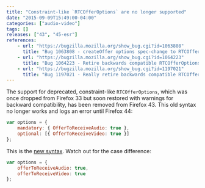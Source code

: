 ```yaml
---
title: "Constraint-like `RTCOfferOptions` are no longer supported"
date: "2015-09-09T15:49:00-04:00"
categories: ["audio-video"]
tags: []
releases: ["43", "45-esr"]
references:
    - url: "https://bugzilla.mozilla.org/show_bug.cgi?id=1063808"
      title: "Bug 1063808 - createOffer options spec-change to RTCOfferOptions abruptly breaks things in 33"
    - url: "https://bugzilla.mozilla.org/show_bug.cgi?id=1064223"
      title: "Bug 1064223 - Retire backwards compatible RTCOfferOptions in about 6 weeks"
    - url: "https://bugzilla.mozilla.org/show_bug.cgi?id=1197021"
      title: "Bug 1197021 - Really retire backwards compatible RTCOfferOptions in 44"
---
```

The support for deprecated, constraint-like `RTCOfferOptions`, which was once dropped from Firefox 33 but soon restored with warnings for backward compatibility, has been removed from Firefox 43. This old syntax no longer works and logs an error until Firefox 44:

```js
var options = {
    mandatory: { OfferToReceiveAudio: true },
    optional: [{ OfferToReceiveVideo: true }]
};
```

This is the [new syntax](https://developer.mozilla.org/docs/Web/API/WebRTC_API/WebRTC_basics#options). Watch out for the case difference:

```js
var options = {
    offerToReceiveAudio: true,
    offerToReceiveVideo: true
};
```

